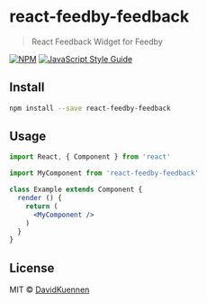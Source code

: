 # react-feedby-feedback

> React Feedback Widget for Feedby

[![NPM](https://img.shields.io/npm/v/react-feedby-feedback.svg)](https://www.npmjs.com/package/react-feedby-feedback) [![JavaScript Style Guide](https://img.shields.io/badge/code_style-standard-brightgreen.svg)](https://standardjs.com)

## Install

```bash
npm install --save react-feedby-feedback
```

## Usage

```jsx
import React, { Component } from 'react'

import MyComponent from 'react-feedby-feedback'

class Example extends Component {
  render () {
    return (
      <MyComponent />
    )
  }
}
```

## License

MIT © [DavidKuennen](https://github.com/DavidKuennen)
